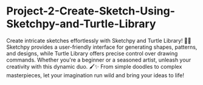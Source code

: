 # Project-2-Create-Sketch-Using-Sketchpy-and-Turtle-Library
Create intricate sketches effortlessly with Sketchpy and Turtle Library! 🎨🐢 Sketchpy provides a user-friendly interface for generating shapes, patterns, and designs, while Turtle Library offers precise control over drawing commands. Whether you're a beginner or a seasoned artist, unleash your creativity with this dynamic duo. 🖌️✨ From simple doodles to complex masterpieces, let your imagination run wild and bring your ideas to life!
